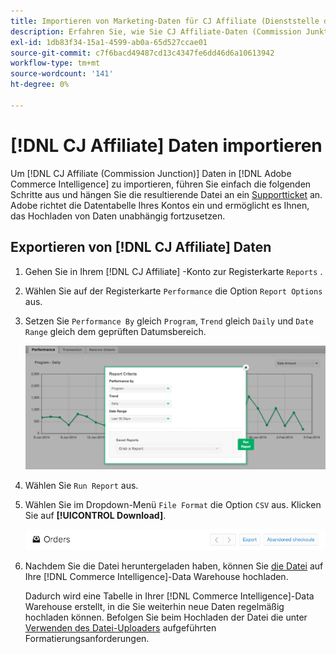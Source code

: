 ```yaml
---
title: Importieren von Marketing-Daten für CJ Affiliate (Dienststelle der Kommission)
description: Erfahren Sie, wie Sie CJ Affiliate-Daten (Commission Junktion) in [!DNL Commerce Intelligence].L Commerce Intelligence importieren.
exl-id: 1db83f34-15a1-4599-ab0a-65d527ccae01
source-git-commit: c7f6bacd49487cd13c4347fe6dd46d6a10613942
workflow-type: tm+mt
source-wordcount: '141'
ht-degree: 0%

---
```


# [!DNL CJ Affiliate] Daten importieren

Um [!DNL CJ Affiliate (Commission Junction)] Daten in [!DNL Adobe Commerce Intelligence] zu importieren, führen Sie einfach die folgenden Schritte aus und hängen Sie die resultierende Datei an ein [Supportticket](https://experienceleague.adobe.com/docs/commerce-knowledge-base/kb/troubleshooting/miscellaneous/mbi-service-policies.html) an. Adobe richtet die Datentabelle Ihres Kontos ein und ermöglicht es Ihnen, das Hochladen von Daten unabhängig fortzusetzen.

## Exportieren von [!DNL CJ Affiliate] Daten

1. Gehen Sie in Ihrem [!DNL CJ Affiliate] -Konto zur Registerkarte `Reports` .

1. Wählen Sie auf der Registerkarte `Performance` die Option `Report Options` aus.

1. Setzen Sie `Performance By` gleich `Program`, `Trend` gleich `Daily` und `Date Range` gleich dem geprüften Datumsbereich.

   ![export-cj-Affiliate-data](../../../assets/export-cj-affiliate-data-1.png)<!--{:.zoom}-->

1. Wählen Sie `Run Report` aus.

1. Wählen Sie im Dropdown-Menü `File Format` die Option `CSV` aus.  Klicken Sie auf **[!UICONTROL Download]**.

   ![cj-Partnerdaten exportieren](../../../assets/export-an-individual-order-2.jpg)<!--{:.zoom}-->

1. Nachdem Sie die Datei heruntergeladen haben, können Sie [die Datei](../connecting-data/using-file-uploader.md) auf Ihre [!DNL Commerce Intelligence]-Data Warehouse hochladen.

   Dadurch wird eine Tabelle in Ihrer [!DNL Commerce Intelligence]-Data Warehouse erstellt, in die Sie weiterhin neue Daten regelmäßig hochladen können. Befolgen Sie beim Hochladen der Datei die unter [Verwenden des Datei-Uploaders](../connecting-data/using-file-uploader.md) aufgeführten Formatierungsanforderungen.
